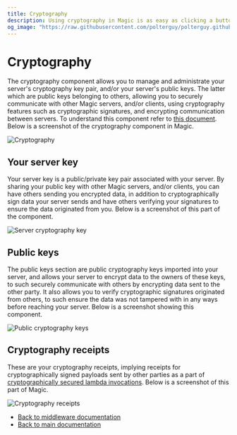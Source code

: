 ```yaml
---
title: Cryptography
description: Using cryptography in Magic is as easy as clicking a button. The integrated cryptography component allows you to easily create as many cryptography key pairs as you wish, and/or import public keys belonging to others, resulting in that you can securely communicate with anyone you wish.
og_image: "https://raw.githubusercontent.com/polterguy/polterguy.github.io/master/images/og-crypto.jpg"
---
```


# Cryptography

The cryptography component allows you to manage and administrate your server's cryptography key pair, and/or your
server's public keys. The latter which are public keys belonging to others, allowing you to securely communicate
with other Magic servers, and/or clients, using cryptography features such as cryptographic
signatures, and encrypting communication between servers. To understand this component refer
to [this document](/tutorials/crypto-lambda-http/). Below is a screenshot of the cryptography component
in Magic.

![Cryptography](https://raw.githubusercontent.com/polterguy/polterguy.github.io/master/images/crypto-receipt.jpg)

## Your server key

Your server key is a public/private key pair associated with your server. By sharing your public key
with other Magic servers, and/or clients, you can have others sending you encrypted data, in addition
to cryptographically sign data your server sends and have others verifying your signatures to ensure the
data originated from you. Below is a screenshot of this part of the component.

![Server cryptography key](https://raw.githubusercontent.com/polterguy/polterguy.github.io/master/images/crypto-server-key.jpg)

## Public keys

The public keys section are public cryptography keys imported into your server, and allows your server to
encrypt data to the owners of these keys, to such securely communicate with others by encrypting data sent
to the other party. It also allows you to verify cryptographic signatures originated from others, to such
ensure the data was not tampered with in any ways before reaching your server. Below is a screenshot showing
this component.

![Public cryptography keys](https://raw.githubusercontent.com/polterguy/polterguy.github.io/master/images/crypto-public-keys.jpg)

## Cryptography receipts

These are your cryptography receipts, implying receipts for cryptographically signed payloads sent by other
parties as a part of [cryptographically secured lambda invocations](/tutorials/crypto-lambda-http/). Below
is a screenshot of this part of Magic.

![Cryptography receipts](https://raw.githubusercontent.com/polterguy/polterguy.github.io/master/images/crypto-receipts.jpg)

* [Back to middleware documentation](/documentation/magic/)
* [Back to main documentation](/documentation/)
